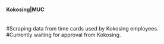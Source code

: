 #### Kokosing|MUC 
<br />#Scraping data from time cards used by Kokosing employees.
<br />#Currently waiting for approval from Kokosing.
